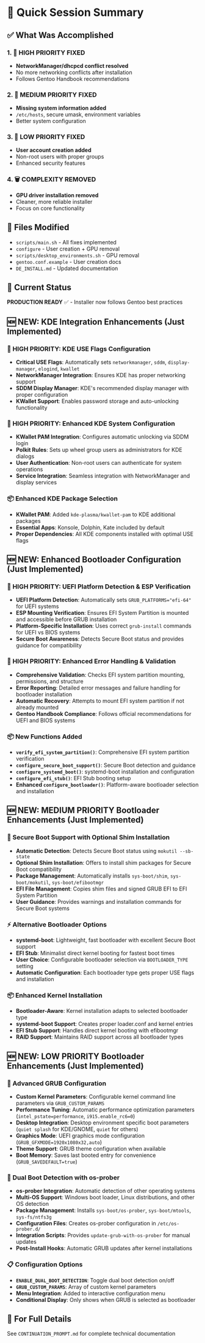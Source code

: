 # 🚀 Quick Session Summary

## ✅ **What Was Accomplished**

### **1. 🚨 HIGH PRIORITY FIXED**
- **NetworkManager/dhcpcd conflict resolved**
- No more networking conflicts after installation
- Follows Gentoo Handbook recommendations

### **2. 🔧 MEDIUM PRIORITY FIXED**  
- **Missing system information added**
- `/etc/hosts`, secure umask, environment variables
- Better system configuration

### **3. 🔧 LOW PRIORITY FIXED**
- **User account creation added**
- Non-root users with proper groups
- Enhanced security features

### **4. 🗑️ COMPLEXITY REMOVED**
- **GPU driver installation removed**
- Cleaner, more reliable installer
- Focus on core functionality

## 📁 **Files Modified**
- `scripts/main.sh` - All fixes implemented
- `configure` - User creation + GPU removal  
- `scripts/desktop_environments.sh` - GPU removal
- `gentoo.conf.example` - User creation docs
- `DE_INSTALL.md` - Updated documentation

## 🎯 **Current Status**
**PRODUCTION READY** ✅ - Installer now follows Gentoo best practices

## 🆕 **NEW: KDE Integration Enhancements (Just Implemented)**

### **🚀 HIGH PRIORITY: KDE USE Flags Configuration**
- **Critical USE Flags**: Automatically sets `networkmanager`, `sddm`, `display-manager`, `elogind`, `kwallet`
- **NetworkManager Integration**: Ensures KDE has proper networking support
- **SDDM Display Manager**: KDE's recommended display manager with proper configuration
- **KWallet Support**: Enables password storage and auto-unlocking functionality

### **🔧 HIGH PRIORITY: Enhanced KDE System Configuration**
- **KWallet PAM Integration**: Configures automatic unlocking via SDDM login
- **Polkit Rules**: Sets up wheel group users as administrators for KDE dialogs
- **User Authentication**: Non-root users can authenticate for system operations
- **Service Integration**: Seamless integration with NetworkManager and display services

### **📦 Enhanced KDE Package Selection**
- **KWallet PAM**: Added `kde-plasma/kwallet-pam` to KDE additional packages
- **Essential Apps**: Konsole, Dolphin, Kate included by default
- **Proper Dependencies**: All KDE components installed with optimal USE flags

## 🆕 **NEW: Enhanced Bootloader Configuration (Just Implemented)**

### **🚀 HIGH PRIORITY: UEFI Platform Detection & ESP Verification**
- **UEFI Platform Detection**: Automatically sets `GRUB_PLATFORMS="efi-64"` for UEFI systems
- **ESP Mounting Verification**: Ensures EFI System Partition is mounted and accessible before GRUB installation
- **Platform-Specific Installation**: Uses correct `grub-install` commands for UEFI vs BIOS systems
- **Secure Boot Awareness**: Detects Secure Boot status and provides guidance for compatibility

### **🔧 HIGH PRIORITY: Enhanced Error Handling & Validation**
- **Comprehensive Validation**: Checks EFI system partition mounting, permissions, and structure
- **Error Reporting**: Detailed error messages and failure handling for bootloader installation
- **Automatic Recovery**: Attempts to mount EFI system partition if not already mounted
- **Gentoo Handbook Compliance**: Follows official recommendations for UEFI and BIOS systems

### **📦 New Functions Added**
- **`verify_efi_system_partition()`**: Comprehensive EFI system partition verification
- **`configure_secure_boot_support()`**: Secure Boot detection and guidance
- **`configure_systemd_boot()`**: systemd-boot installation and configuration
- **`configure_efi_stub()`**: EFI Stub booting setup
- **Enhanced `configure_bootloader()`**: Platform-aware bootloader selection and installation

## 🆕 **NEW: MEDIUM PRIORITY Bootloader Enhancements (Just Implemented)**

### **🔐 Secure Boot Support with Optional Shim Installation**
- **Automatic Detection**: Detects Secure Boot status using `mokutil --sb-state`
- **Optional Shim Installation**: Offers to install shim packages for Secure Boot compatibility
- **Package Management**: Automatically installs `sys-boot/shim`, `sys-boot/mokutil`, `sys-boot/efibootmgr`
- **EFI File Management**: Copies shim files and signed GRUB EFI to EFI System Partition
- **User Guidance**: Provides warnings and installation commands for Secure Boot systems

### **⚡ Alternative Bootloader Options**
- **systemd-boot**: Lightweight, fast bootloader with excellent Secure Boot support
- **EFI Stub**: Minimalist direct kernel booting for fastest boot times
- **User Choice**: Configurable bootloader selection via `BOOTLOADER_TYPE` setting
- **Automatic Configuration**: Each bootloader type gets proper USE flags and installation

### **📦 Enhanced Kernel Installation**
- **Bootloader-Aware**: Kernel installation adapts to selected bootloader type
- **systemd-boot Support**: Creates proper loader.conf and kernel entries
- **EFI Stub Support**: Handles direct kernel booting with efibootmgr
- **RAID Support**: Maintains RAID support across all bootloader types

## 🆕 **NEW: LOW PRIORITY Bootloader Enhancements (Just Implemented)**

### **🔧 Advanced GRUB Configuration**
- **Custom Kernel Parameters**: Configurable kernel command line parameters via `GRUB_CUSTOM_PARAMS`
- **Performance Tuning**: Automatic performance optimization parameters (`intel_pstate=performance`, `i915.enable_rc6=0`)
- **Desktop Integration**: Desktop environment specific boot parameters (`quiet splash` for KDE/GNOME, `quiet` for others)
- **Graphics Mode**: UEFI graphics mode configuration (`GRUB_GFXMODE=1920x1080x32,auto`)
- **Theme Support**: GRUB theme configuration when available
- **Boot Memory**: Saves last booted entry for convenience (`GRUB_SAVEDEFAULT=true`)

### **🔄 Dual Boot Detection with os-prober**
- **os-prober Integration**: Automatic detection of other operating systems
- **Multi-OS Support**: Windows boot loader, Linux distributions, and other OS detection
- **Package Management**: Installs `sys-boot/os-prober`, `sys-boot/mtools`, `sys-fs/ntfs3g`
- **Configuration Files**: Creates os-prober configuration in `/etc/os-prober.d/`
- **Integration Scripts**: Provides `update-grub-with-os-prober` for manual updates
- **Post-Install Hooks**: Automatic GRUB updates after kernel installations

### **📋 Configuration Options**
- **`ENABLE_DUAL_BOOT_DETECTION`**: Toggle dual boot detection on/off
- **`GRUB_CUSTOM_PARAMS`**: Array of custom kernel parameters
- **Menu Integration**: Added to interactive configuration menu
- **Conditional Display**: Only shows when GRUB is selected as bootloader

## 🔗 **For Full Details**
See `CONTINUATION_PROMPT.md` for complete technical documentation


